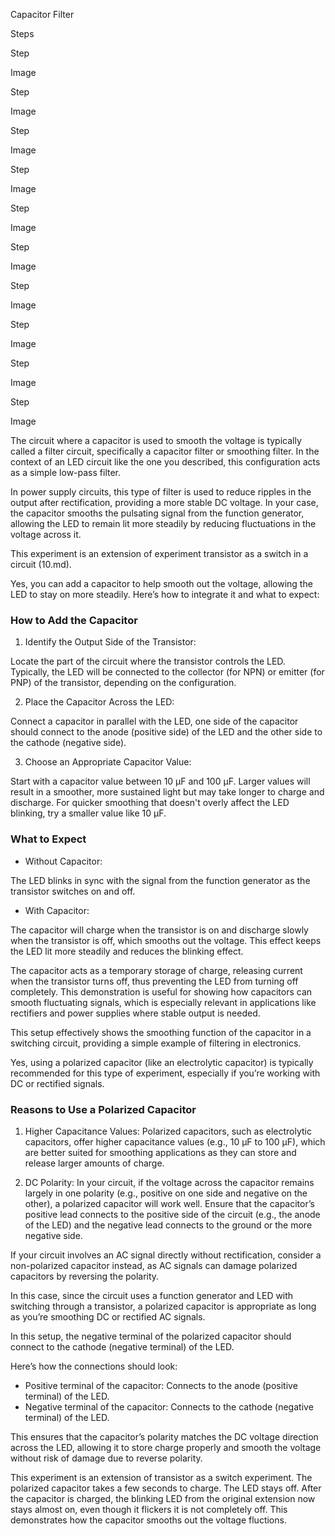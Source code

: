 Capacitor Filter

Steps

Step 

Image

Step 

Image

Step 

Image

Step 

Image

Step 

Image

Step 

Image

Step 

Image

Step 

Image

Step 

Image

Step 

Image


The circuit where a capacitor is used to smooth the voltage is typically called a filter circuit, specifically a capacitor filter or smoothing filter. In the context of an LED circuit like the one you described, this configuration acts as a simple low-pass filter.

In power supply circuits, this type of filter is used to reduce ripples in the output after rectification, providing a more stable DC voltage. In your case, the capacitor smooths the pulsating signal from the function generator, allowing the LED to remain lit more steadily by reducing fluctuations in the voltage across it.

This experiment is an extension of experiment transistor as a switch in a circuit (10.md).

Yes, you can add a capacitor to help smooth out the voltage, allowing the LED to stay on more steadily. Here’s how to integrate it and what to expect:

### How to Add the Capacitor

1. Identify the Output Side of the Transistor: 

Locate the part of the circuit where the transistor controls the LED. Typically, the LED will be connected to the collector (for NPN) or emitter (for PNP) of the transistor, depending on the configuration.

2. Place the Capacitor Across the LED: 

Connect a capacitor in parallel with the LED, one side of the capacitor should connect to the anode (positive side) of the LED and the other side to the cathode (negative side).

3. Choose an Appropriate Capacitor Value: 

Start with a capacitor value between 10 µF and 100 µF. Larger values will result in a smoother, more sustained light but may take longer to charge and discharge. For quicker smoothing that doesn't overly affect the LED blinking, try a smaller value like 10 µF.

### What to Expect

- Without Capacitor: 

The LED blinks in sync with the signal from the function generator as the transistor switches on and off.
  
- With Capacitor: 

The capacitor will charge when the transistor is on and discharge slowly when the transistor is off, which smooths out the voltage. This effect keeps the LED lit more steadily and reduces the blinking effect.

The capacitor acts as a temporary storage of charge, releasing current when the transistor turns off, thus preventing the LED from turning off completely. This demonstration is useful for showing how capacitors can smooth fluctuating signals, which is especially relevant in applications like rectifiers and power supplies where stable output is needed. 

This setup effectively shows the smoothing function of the capacitor in a switching circuit, providing a simple example of filtering in electronics.

Yes, using a polarized capacitor (like an electrolytic capacitor) is typically recommended for this type of experiment, especially if you’re working with DC or rectified signals.

### Reasons to Use a Polarized Capacitor

1. Higher Capacitance Values: Polarized capacitors, such as electrolytic capacitors, offer higher capacitance values (e.g., 10 µF to 100 µF), which are better suited for smoothing applications as they can store and release larger amounts of charge.

2. DC Polarity: In your circuit, if the voltage across the capacitor remains largely in one polarity (e.g., positive on one side and negative on the other), a polarized capacitor will work well. Ensure that the capacitor’s positive lead connects to the positive side of the circuit (e.g., the anode of the LED) and the negative lead connects to the ground or the more negative side.

If your circuit involves an AC signal directly without rectification, consider a non-polarized capacitor instead, as AC signals can damage polarized capacitors by reversing the polarity.

In this case, since the circuit uses a function generator and LED with switching through a transistor, a polarized capacitor is appropriate as long as you’re smoothing DC or rectified AC signals.

In this setup, the negative terminal of the polarized capacitor should connect to the cathode (negative terminal) of the LED. 

Here’s how the connections should look:

- Positive terminal of the capacitor: Connects to the anode (positive terminal) of the LED.
- Negative terminal of the capacitor: Connects to the cathode (negative terminal) of the LED.

This ensures that the capacitor’s polarity matches the DC voltage direction across the LED, allowing it to store charge properly and smooth the voltage without risk of damage due to reverse polarity.

This experiment is an extension of transistor as a switch experiment. The polarized capacitor takes a few seconds to charge. The LED stays off. After the capacitor is charged, the blinking LED from the original extension now stays almost on,  even though it flickers it is not completely off. This demonstrates how the capacitor smooths out the voltage fluctions.
